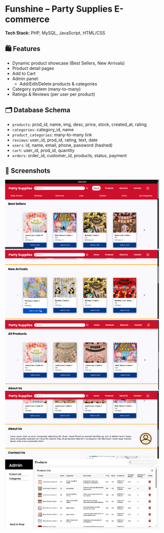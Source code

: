 # Funshine – Party Supplies E-commerce
 
**Tech Stack:** PHP, MySQL, JavaScript, HTML/CSS

## 🛍 Features
- Dynamic product showcase (Best Sellers, New Arrivals)
- Product detail pages
- Add to Cart
- Admin panel:
  - Add/Edit/Delete products & categories
- Category system (many-to-many)
- Ratings & Reviews (per user per product)

## 🗂 Database Schema
- `products`: prod_id, name, img, desc, price, stock, created_at, rating
- `categories`: category_id, name
- `product_categories`: many-to-many link
- `reviews`: user_id, prod_id, rating, text, date
- `users`: id, name, email, phone, password (hashed)
- `cart`: user_id, prod_id, quantity
- `orders`: order_id, customer_id, products, status, payment

## 📸 Screenshots
![alt text](Output1.png)
![alt text](Output2.png)
![alt text](Output3.png)
![alt text](Output4.png)
![alt text](Output5.png)